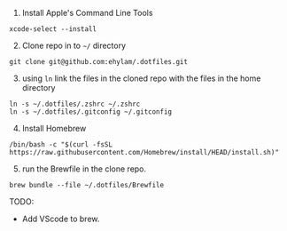 1. Install Apple's Command Line Tools

```
xcode-select --install
```

2. Clone repo in to `~/` directory

```
git clone git@github.com:ehylam/.dotfiles.git
```

3. using `ln` link the files in the cloned repo with the files in the home directory
```
ln -s ~/.dotfiles/.zshrc ~/.zshrc
ln -s ~/.dotfiles/.gitconfig ~/.gitconfig
```

4. Install Homebrew
```
/bin/bash -c "$(curl -fsSL https://raw.githubusercontent.com/Homebrew/install/HEAD/install.sh)"
```

5. run the Brewfile in the clone repo.
```
brew bundle --file ~/.dotfiles/Brewfile
```


TODO:
* Add VScode to brew.